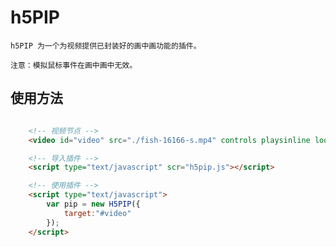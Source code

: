 # h5PIP

    h5PIP 为一个为视频提供已封装好的画中画功能的插件。

    注意：模拟鼠标事件在画中画中无效。

## 使用方法

```html

    <!-- 视频节点 -->
    <video id="video" src="./fish-16166-s.mp4" controls playsinline loop></video>

    <!-- 导入插件 -->
    <script type="text/javascript" scr="h5pip.js"></script>

    <!-- 使用插件 -->
    <script type="text/javascript">
        var pip = new H5PIP({
            target:"#video"
        });
    </script>
    
```
